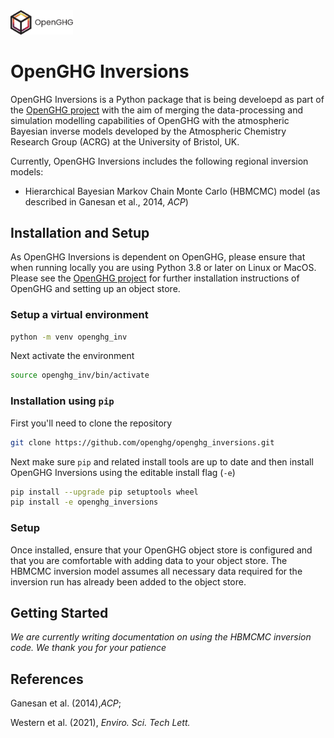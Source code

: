 <img src="https://github.com/openghg/logo/raw/main/OpenGHG_Logo_Landscape.png" width="100">

# OpenGHG Inversions 

OpenGHG Inversions is a Python package that is being develoepd as part of the [OpenGHG project](https://openghg.org) with the aim of merging the data-processing and simulation modelling capabilities of OpenGHG with the atmospheric Bayesian inverse models developed by the Atmospheric Chemistry Research Group (ACRG) at the University of Bristol, UK. 

Currently, OpenGHG Inversions includes the following regional inversion models:
- Hierarchical Bayesian Markov Chain Monte Carlo (HBMCMC) model (as described in Ganesan et al., 2014, _ACP_)

## Installation and Setup
As OpenGHG Inversions is dependent on OpenGHG, please ensure that when running locally you are using Python 3.8 or later on Linux or MacOS. Please see the [OpenGHG project](https://github.com/openghg/openghg/) for further installation instructions of OpenGHG and setting up an object store.

### Setup a virtual environment

```bash
python -m venv openghg_inv
```
Next activate the environment

```bash
source openghg_inv/bin/activate
```

### Installation using `pip`

First you'll need to clone the repository

```bash
git clone https://github.com/openghg/openghg_inversions.git
```

Next make sure `pip` and related install tools are up to date and then install OpenGHG Inversions using the editable install flag (`-e`)

```bash
pip install --upgrade pip setuptools wheel
pip install -e openghg_inversions
```

### Setup

Once installed, ensure that your OpenGHG object store is configured and that you are comfortable with adding data to your object store. The HBMCMC inversion model assumes all necessary data required for the inversion run has already been added to the object store.  

## Getting Started
_We are currently writing documentation on using the HBMCMC inversion code. We thank you for your patience_

## References
Ganesan et al. (2014),_ACP_; 

Western et al. (2021), _Enviro. Sci. Tech Lett._

